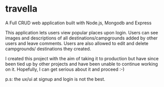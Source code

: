 # travella
A Full CRUD web application built with Node.js, Mongodb and Express


This application lets users view popular places upon login. Users can see images and descriptions of all destinations/campgrounds 
added by other users and leave comments. Users are also allowed to edit and delete campgrounds/ destinations they created.

I created this project with the aim of taking it to production but have since been tied up by other projects and have
been unable to continue working on it. Hopefully, I can get serious about it and proceed :-)

p.s: the ux/ui at signup and login is not the best.
